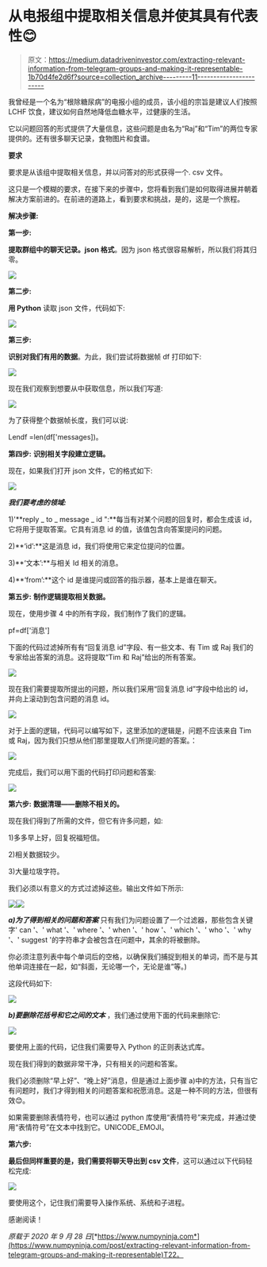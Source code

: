 # 从电报组中提取相关信息并使其具有代表性😊

> 原文：<https://medium.datadriveninvestor.com/extracting-relevant-information-from-telegram-groups-and-making-it-representable-1b70d4fe2d6f?source=collection_archive---------11----------------------->

我曾经是一个名为“根除糖尿病”的电报小组的成员，该小组的宗旨是建议人们按照 LCHF 饮食，建议如何自然地降低血糖水平，过健康的生活。

它以问题回答的形式提供了大量信息，这些问题是由名为“Raj”和“Tim”的两位专家提供的。还有很多聊天记录，食物图片和食谱。

**要求**

要求是从该组中提取相关信息，并以问答对的形式获得一个. csv 文件。

这只是一个模糊的要求，在接下来的步骤中，您将看到我们是如何取得进展并朝着解决方案前进的。在前进的道路上，看到要求和挑战，是的，这是一个旅程。

**解决步骤:**

**第一步:**

**提取群组中的聊天记录。json 格式**。因为 json 格式很容易解析，所以我们将其归零。

![](img/8cb747e288ae9960daa5a67c107c1086.png)

**第二步:**

**用 Python** 读取 json 文件，代码如下:

![](img/65643d2947bd3602eda27eb3642dbcce.png)

**第三步:**

**识别对我们有用的数据**。为此，我们尝试将数据帧 df 打印如下:

![](img/04f240a4e723c5119b242263171f591b.png)

现在我们观察到想要从中获取信息，所以我们写道:

![](img/894cdb8e5bbe947108219bbb5d6108f4.png)

为了获得整个数据帧长度，我们可以说:

Lendf =len(df['messages])。

**第四步:** **识别相关字段建立逻辑。**

现在，如果我们打开 json 文件，它的格式如下:

![](img/afbe8b0615e2b9e7d0e2e63540daf578.png)

***我们要考虑的领域:***

1)'**reply _ to _ message _ id ":**每当有对某个问题的回复时，都会生成该 id，它将用于提取答案。它具有消息 id 的值，该值包含向答案提问的问题。

2)**‘id’:**这是消息 id，我们将使用它来定位提问的位置。

3)**‘文本’:**与相关 Id 相关的消息。

4)**‘from’:**这个 id 是谁提问或回答的指示器，基本上是谁在聊天。

**第五步:** **制作逻辑提取相关数据。**

现在，使用步骤 4 中的所有字段，我们制作了我们的逻辑。

pf=df['消息']

下面的代码过滤掉所有有“回复消息 id”字段、有一些文本、有 Tim 或 Raj 我们的专家给出答案的消息。这将提取“Tim 和 Raj”给出的所有答案。

![](img/96143ec92f12d92b9f0a0b1c93d0e9f3.png)

现在我们需要提取所提出的问题，所以我们采用“回复消息 id”字段中给出的 id，并向上滚动到包含问题的消息 id。

![](img/65352b841d5f64a4c839b3b82c009265.png)

对于上面的逻辑，代码可以编写如下，这里添加的逻辑是，问题不应该来自 Tim 或 Raj，因为我们只想从他们那里提取人们所提问题的答案。：

![](img/d2d2114aa95f4026b8b7b887ccfbe59e.png)

完成后，我们可以用下面的代码打印问题和答案:

![](img/3d75ec82b444226e0bed0428e0a86076.png)

**第六步:** **数据清理——删除不相关的。**

现在我们得到了所需的文件，但它有许多问题，如:

1)多多早上好，回复祝福短信。

2)相关数据较少。

3)大量垃圾字符。

我们必须以有意义的方式过滤掉这些。输出文件如下所示:

![](img/b2d21d70730d21f6a41c751fb9bdbc9a.png)![](img/ec9ccf7f8ee2b606dc709e783f8b39cf.png)

***a)为了得到相关的问题和答案*** 只有我们为问题设置了一个过滤器，那些包含关键字' can '、' what '、' where '、' when '、' how '、' which '、' who '、' why '、' suggest '的字符串才会被包含在问题中，其余的将被删除。

你必须注意列表中每个单词后的空格，以确保我们捕捉到相关的单词，而不是与其他单词连接在一起，如“斜面，无论哪一个，无论是谁”等。)

这段代码如下:

![](img/8f6227289665eb1d0d35fed352195b8c.png)

***b)要删除花括号和它之间的文本*** ，我们通过使用下面的代码来删除它:

![](img/f10f00c3c510b73f17eda14b31a5aa6c.png)

要使用上面的代码，记住我们需要导入 Python 的正则表达式库。

现在我们得到的数据非常干净，只有相关的问题和答案。

我们必须删除“早上好”、“晚上好”消息，但是通过上面步骤 a)中的方法，只有当它有问题时，我们才得到相关的问题答案和祝愿消息。这是一种不同的方法，但很有效😊。

如果需要删除表情符号，也可以通过 python 库使用“表情符号”来完成，并通过使用“表情符号”在文本中找到它。UNICODE_EMOJI。

**第六步:**

**最后但同样重要的是，我们需要将聊天导出到 csv 文件**，这可以通过以下代码轻松完成:

![](img/179b00650a5e1484b698a39a93c2ba39.png)

要使用这个，记住我们需要导入操作系统、系统和子进程。

感谢阅读！

*原载于 2020 年 9 月 28 日*[*https://www.numpyninja.com*](https://www.numpyninja.com/post/extracting-relevant-information-from-telegram-groups-and-making-it-representable)T22。